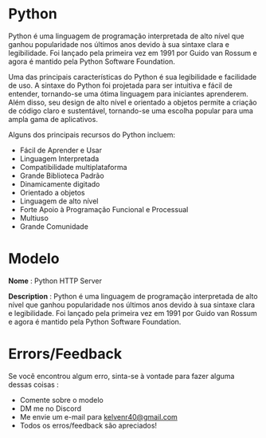 # Python 

Python é uma linguagem de programação interpretada de alto nível que ganhou popularidade nos últimos anos devido à sua sintaxe clara e legibilidade. Foi lançado pela primeira vez em 1991 por Guido van Rossum e agora é mantido pela Python Software Foundation.

Uma das principais características do Python é sua legibilidade e facilidade de uso. A sintaxe do Python foi projetada para ser intuitiva e fácil de entender, tornando-se uma ótima linguagem para iniciantes aprenderem. Além disso, seu design de alto nível e orientado a objetos permite a criação de código claro e sustentável, tornando-se uma escolha popular para uma ampla gama de aplicativos.

Alguns dos principais recursos do Python incluem:

- Fácil de Aprender e Usar
- Linguagem Interpretada
- Compatibilidade multiplataforma
- Grande Biblioteca Padrão
- Dinamicamente digitado
- Orientado a objetos
- Linguagem de alto nível
- Forte Apoio à Programação Funcional e Processual
- Multiuso
- Grande Comunidade

# Modelo

**Nome** : Python HTTP Server

**Description** : Python é uma linguagem de programação interpretada de alto nível que ganhou popularidade nos últimos anos devido à sua sintaxe clara e legibilidade. Foi lançado pela primeira vez em 1991 por Guido van Rossum e agora é mantido pela Python Software Foundation.

# Errors/Feedback

Se você encontrou algum erro, sinta-se à vontade para fazer alguma dessas coisas :

- Comente sobre o modelo
- DM me no Discord
- Me envie um e-mail para kelvenr40@gmail.com
- Todos os erros/feedback são apreciados!
